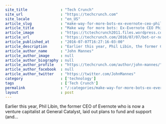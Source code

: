 ```yaml
---
site_title               : "Tech Crunch"
site_url                 : "https://techcrunch.com"
site_locale              : "en_US"
article_slug             : "make-way-for-more-bots-ex-evernote-ceo-phil-libin-leads-seed-rounds-for-butter-ai-and-growbot"
article_title            : "Make way for more bots: Ex-Evernote CEO Phil Libin leads seed rounds for Butter.ai and Growbot"
article_image            : "https://tctechcrunch2011.files.wordpress.com/2015/02/shutterstock_242442001.jpg?w=764&h=400&crop=1"
article_url              : "https://techcrunch.com/2016/07/07/bot-or-not/"
article_published_at     : "2016-07-07T16:27:16-03:00"
article_description      : "Earlier this year, Phil Libin, the former CEO of Evernote who is now a venture capitalist at General Catalyst, laid out plans to fund and support (and..."
article_author_name      : "John Mannes"
article_author_image     : null
article_author_biography : null
article_author_profile   : "https://techcrunch.com/author/john-mannes/"
article_author_facebook  : null
article_author_twitter   : "https://twitter.com/JohnMannes"
category                 : ['technology']
tags                     : ['Tech Crunch']
permalink                : "/:categories/make-way-for-more-bots-ex-evernote-ceo-phil-libin-leads-seed-rounds-for-butter-ai-and-growbot/"
layout                   : post
---
```


Earlier this year, Phil Libin, the former CEO of Evernote who is now a venture capitalist at General Catalyst, laid out plans to fund and support (and...
